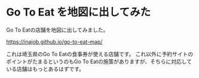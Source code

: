 # Go To Eat を地図に出してみた

Go To Eatの店舗を地図に出してみました。

https://inajob.github.io/go-to-eat-map/

これは埼玉県のGo To Eatの食事券が使える店舗です。
これ以外に予約サイトのポイントがたまるというのもGo To Eatの施策がありますが、そちらに対応している店舗はもっとあるはずです。

